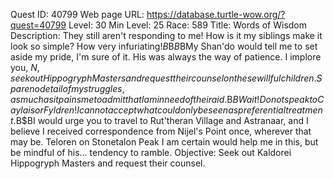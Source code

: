 Quest ID: 40799
Web page URL: https://database.turtle-wow.org/?quest=40799
Level: 30
Min Level: 25
Race: 589
Title: Words of Wisdom
Description: They still aren't responding to me! How is it my siblings make it look so simple? How very infuriating!$B$B<Her ears prick and she bares her fangs when she fails to summon one of the fledglings to her side.>$B$BMy Shan'do would tell me to set aside my pride, I'm sure of it. His was always the way of patience. I implore you, $N, seek out Hippogryph Masters and request their counsel on these willful children. Spare no detail of my struggles, as much as it pains me to admit that I am in need of their aid.$B$BWait! Do not speak to Caylais or Fyldren! I cannot accept what could only be seen as preferential treatment.$B$BI would urge you to travel to Rut'theran Village and Astranaar, and I believe I received correspondence from Nijel's Point once, wherever that may be. Teloren on Stonetalon Peak I am certain would help me in this, but be mindful of his... tendency to ramble.
Objective: Seek out Kaldorei Hippogryph Masters and request their counsel.
